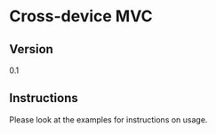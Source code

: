 # Cross-device MVC



## Version
0.1


## Instructions
Please look at the examples for instructions on usage.